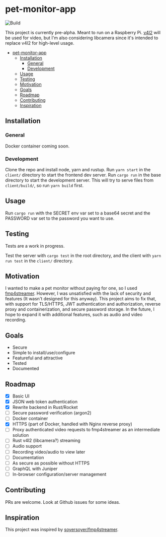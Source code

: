 # pet-monitor-app

![Build](https://github.com/Stonks3141/pet-monitor-app/actions/workflows/rust.yml/badge.svg)

This project is currently pre-alpha.
Meant to run on a Raspberry Pi. [v4l2](https://www.kernel.org/doc/html/v4.9/media/uapi/v4l/v4l2.html) will be used for video, but I'm also considering libcamera since it's intended to replace v4l2 for high-level usage.

- [pet-monitor-app](#pet-monitor-app)
  - [Installation](#installation)
    - [General](#general)
    - [Development](#development)
  - [Usage](#usage)
  - [Testing](#testing)
  - [Motivation](#motivation)
  - [Goals](#goals)
  - [Roadmap](#roadmap)
  - [Contributing](#contributing)
  - [Inspiration](#inspiration)

## Installation

### General

Docker container coming soon.

### Development

Clone the repo and install node, yarn and rustup. Run `yarn start` in the `client/` directory to start the frontend dev server. Run `cargo run` in the base directory to start the development server. This will try to serve files from `client/build/`, so run `yarn build` first.

## Usage

Run `cargo run` with the SECRET env var set to a base64 secret and the PASSWORD var set to the password you want to use.

## Testing

Tests are a work in progress.

Test the server with `cargo test` in the root directory, and the client with `yarn run test` in the `client/` directory.

## Motivation

I wanted to make a pet monitor without paying for one, so I used [fmp4streamer](https://github.com/soyersoyer/fmp4streamer). However, I was unsatisfied with the lack of security and features (It wasn't designed for this anyway). This project aims to fix that, with support for TLS/HTTPS, JWT authentication and authorization, reverse proxy and containerization, and secure password storage. In the future, I hope to expand it with additional features, such as audio and video recording.

## Goals

- Secure
- Simple to install/use/configure
- Featureful and attractive
- Tested
- Documented

## Roadmap

- [x] Basic UI
- [x] JSON web token authentication
- [x] Rewrite backend in Rust/Rocket
- [ ] Secure password verification (argon2)
- [ ] Docker container
- [x] HTTPS (part of Docker, handled with Nginx reverse proxy)
- [ ] Proxy authenticated video requests to fmp4streamer as an intermediate solution
- [ ] Rust v4l2 (libcamera?) streaming
- [ ] Audio support
- [ ] Recording video/audio to view later
- [ ] Documentation
- [ ] As secure as possible without HTTPS
- [ ] GraphQL with Juniper
- [ ] In-browser configuration/server management

## Contributing

PRs are welcome. Look at Github issues for some ideas.

## Inspiration

This project was inspired by [soyersoyer/fmp4streamer](https://github.com/soyersoyer/fmp4streamer).
